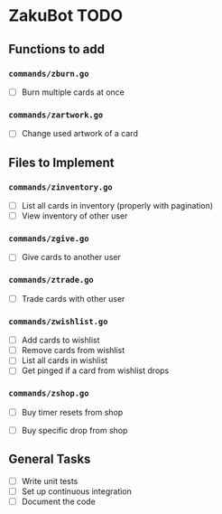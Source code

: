 # ZakuBot TODO

## Functions to add


### `commands/zburn.go`

- [ ] Burn multiple cards at once

### `commands/zartwork.go`
- [ ] Change used artwork of a card

## Files to Implement

### `commands/zinventory.go`

- [ ] List all cards in inventory (properly with pagination)
- [ ] View inventory of other user

### `commands/zgive.go`

- [ ] Give cards to another user

### `commands/ztrade.go`

- [ ] Trade cards with other user

### `commands/zwishlist.go`

- [ ] Add cards to wishlist
- [ ] Remove cards from wishlist
- [ ] List all cards in wishlist
- [ ] Get pinged if a card from wishlist drops

### `commands/zshop.go`

- [ ] Buy timer resets from shop
- [ ] Buy specific drop from shop


## General Tasks

- [ ] Write unit tests
- [ ] Set up continuous integration
- [ ] Document the code
